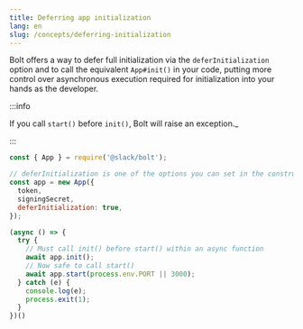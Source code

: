 ```yaml
---
title: Deferring app initialization
lang: en
slug: /concepts/deferring-initialization
---
```


Bolt offers a way to defer full initialization via the `deferInitialization` option and to call the equivalent `App#init()` in your code, putting more control over asynchronous execution required for initialization into your hands as the developer.

:::info

If you call `start()` before `init()`, Bolt will raise an exception._

:::

```javascript
const { App } = require('@slack/bolt');

// deferInitialization is one of the options you can set in the constructor
const app = new App({
  token,
  signingSecret,
  deferInitialization: true,
});

(async () => {
  try {
    // Must call init() before start() within an async function
    await app.init();
    // Now safe to call start()
    await app.start(process.env.PORT || 3000);
  } catch (e) {
    console.log(e);
    process.exit(1);
  }
})()
```

